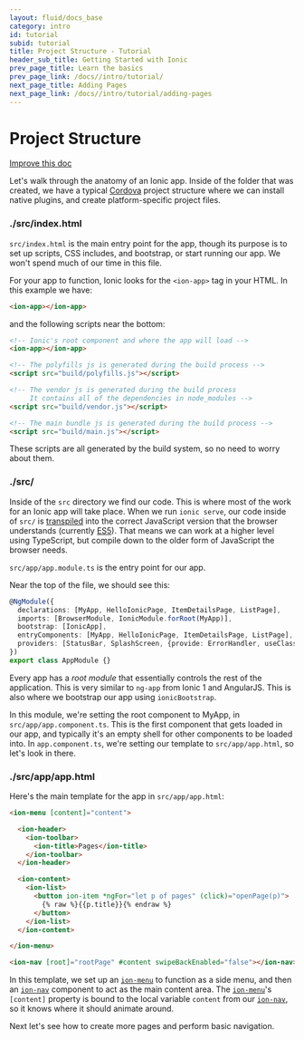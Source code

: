 ```yaml
---
layout: fluid/docs_base
category: intro
id: tutorial
subid: tutorial
title: Project Structure - Tutorial
header_sub_title: Getting Started with Ionic
prev_page_title: Learn the basics
prev_page_link: /docs//intro/tutorial/
next_page_title: Adding Pages
next_page_link: /docs//intro/tutorial/adding-pages
---
```


# Project Structure

<a class="improve-v2-docs" href='https://github.com/ionic-team/ionic-site/edit/master/content/docs/intro/tutorial/project-structure/index.md'>
  Improve this doc
</a>

Let's walk through the anatomy of an Ionic app. Inside of the folder that was
created, we have a typical [Cordova](/docs/v1/what-is/#cordova) project
structure where we can install native plugins, and create platform-specific
project files.

<h3 class="file-title">./src/index.html</h3>

`src/index.html` is the main entry point for the app, though its purpose is to
set up scripts, CSS includes, and bootstrap, or start running our app. We
won't spend much of our time in this file.

For your app to function, Ionic looks for the `<ion-app>` tag in your HTML. In
this example we have:

```html
<ion-app></ion-app>
```

and the following scripts near the bottom:

```html
<!-- Ionic's root component and where the app will load -->
<ion-app></ion-app>

<!-- The polyfills js is generated during the build process -->
<script src="build/polyfills.js"></script>

<!-- The vendor js is generated during the build process
     It contains all of the dependencies in node_modules -->
<script src="build/vendor.js"></script>

<!-- The main bundle js is generated during the build process -->
<script src="build/main.js"></script>
```

These scripts are all generated by the build system, so no need to worry about
them.

<h3 class="file-title">./src/</h3>

Inside of the `src` directory we find our code. This is where most of
the work for an Ionic app will take place. When we run `ionic serve`, our code
inside of `src/` is [transpiled](/docs/resources/what-is/#transpiler) into the
correct JavaScript version that the browser understands (currently
[ES5](/docs/resources/what-is/#es5)). That means we can work at a higher level
using TypeScript, but compile down to the older form of JavaScript the browser
needs.

`src/app/app.module.ts` is the entry point for our app.

Near the top of the file, we should see this:

```ts
@NgModule({
  declarations: [MyApp, HelloIonicPage, ItemDetailsPage, ListPage],
  imports: [BrowserModule, IonicModule.forRoot(MyApp)],
  bootstrap: [IonicApp],
  entryComponents: [MyApp, HelloIonicPage, ItemDetailsPage, ListPage],
  providers: [StatusBar, SplashScreen, {provide: ErrorHandler, useClass: IonicErrorHandler}]
})
export class AppModule {}
```

Every app has a _root module_ that essentially controls the rest of the
application. This is very similar to `ng-app` from Ionic 1 and AngularJS. This is
also where we bootstrap our app using `ionicBootstrap`.

In this module, we're setting the root component to MyApp, in
`src/app/app.component.ts`. This is the first component that gets loaded in our
app, and typically it's an empty shell for other components to be loaded into.
In `app.component.ts`, we're setting our template to `src/app/app.html`, so
let's look in there.

<h3 class="file-title">./src/app/app.html</h3>

Here's the main template for the app in `src/app/app.html`:

```html
<ion-menu [content]="content">

  <ion-header>
    <ion-toolbar>
      <ion-title>Pages</ion-title>
    </ion-toolbar>
  </ion-header>

  <ion-content>
    <ion-list>
      <button ion-item *ngFor="let p of pages" (click)="openPage(p)">
        {% raw %}{{p.title}}{% endraw %}
      </button>
    </ion-list>
  </ion-content>

</ion-menu>

<ion-nav [root]="rootPage" #content swipeBackEnabled="false"></ion-nav>
```

In this template, we set up an [`ion-menu`](/docs//components/#menus) to
function as a side menu, and then an [`ion-nav`](/docs//api/components/nav/Nav/)
component to act as the main content area. The
[`ion-menu`](/docs//components/#menus)'s `[content]` property is bound to the
local variable `content` from our [`ion-nav`](/docs//api/components/nav/Nav/), so it
knows where it should animate around.

Next let's see how to create more pages and perform basic navigation.
